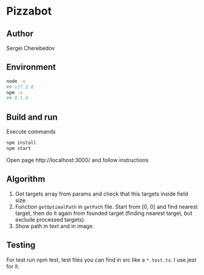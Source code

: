 # Pizzabot

## Author

Sergei Cherebedov

## Environment

```sh
node -v
## v17.2.0
npm -v
## 8.1.4
```

## Build and run

Execute commands
```sh
npm install
npm start
```

Open page http://localhost:3000/ and follow instructions

## Algorithm

1. Get targets array from params and check that this targets inside field size.
2. Function `getOptimalPath` in `getPath` file. Start from [0, 0] and find nearest target, then do it again from founded target (finding nearest target, but exclude processed targets). 
3. Show path in text and in image.

## Testing

For test run npm test, test files you can find in src like a `*.test.ts`. I use jest for it.
